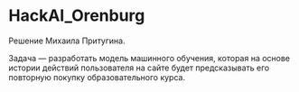 # HackAI_Orenburg
Решение Михаила Притугина.

Задача — разработать модель машинного обучения, которая на основе истории действий пользователя на сайте будет предсказывать его повторную покупку образовательного курса.


